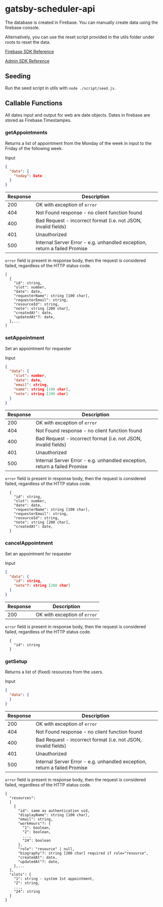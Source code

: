 # gatsby-scheduler-api

The database is created in Firebase. You can manually create data using the firebase console.

Alternatively, you can use the reset script provided in the utils folder under roots to reset the data.

[Firebase SDK Reference](https://firebase.google.com/docs/reference/js)

[Admin SDK Reference](https://firebase.google.com/docs/reference/admin/node)

## Seeding

Run the seed script in utils with `node ./script/seed.js`.

## Callable Functions

All dates input and output for web are date objects. Dates in firebase are stored as Firebase.Timestampes.

### getAppointments

Returns a list of appointment from the Monday of the week in input to the Friday of the following week.

Input
``` json
{
  "data": {
    "today": Date
  }
}
```


Response | Description
--- | ---
200 | OK with exception of `error`
404 | Not Found response - no client function found
400 | Bad Request - incorrect format (i.e. not JSON, invalid fields)
401 | Unauthorized
500 | Internal Server Error - e.g. unhandled exception, return a failed Promise

`error` field is present in response body, then the request is considered failed, regardless of the HTTP status code.

```array with 200
[
  {
    "id": string,
    "slot": number,
    "date": date,
    "requesterName": string [100 char],
    "requesterEmail": string,
    "resourceId": string,
    "note": string [200 char],
    "createdAt": date,
    "updatedAt"?: date,
  },...
]
```

### setAppointment

Set an appointment for requester

Input
``` json
{
  "data": {
    "slot": number,
    "date": date,
    "email": string,
    "name": string [100 char],
    "note": string [200 char]
  }
}
```


Response | Description
--- | ---
200 | OK with exception of `error`
404 | Not Found response - no client function found
400 | Bad Request - incorrect format (i.e. not JSON, invalid fields)
401 | Unauthorized
500 | Internal Server Error - e.g. unhandled exception, return a failed Promise

`error` field is present in response body, then the request is considered failed, regardless of the HTTP status code.

```return new object with 200
  {
    "id": string,
    "slot": number,
    "date": date,
    "requesterName": string [100 char],
    "requesterEmail": string,
    "resourceId": string,
    "note": string [200 char],
    "createdAt": date,
  }
```

### cancelAppointment

Set an appointment for requester

Input
``` json
{
  "data": {
    "id": string,
    "note"?: string [200 char]
  }
}
```


Response | Description
--- | ---
200 | OK with exception of `error`

`error` field is present in response body, then the request is considered failed, regardless of the HTTP status code.

```return new object with 200
  {
    "id": string
  }
```

### getSetup

Returns a list of (fixed) resources from the users.

Input
``` json
{
  "data": {
  }
}
```

Response | Description
--- | ---
200 | OK with exception of `error`
404 | Not Found response - no client function found
400 | Bad Request - incorrect format (i.e. not JSON, invalid fields)
401 | Unauthorized
500 | Internal Server Error - e.g. unhandled exception, return a failed Promise

`error` field is present in response body, then the request is considered failed, regardless of the HTTP status code.

```setup with 200
{
  "resources":
  [
    {
      "id": same as authentication uid,
      "displayName": string [100 char],
      "email": string,
      "workHours"?: {
        "1": boolean,
        "2": boolean,
        ...,
        "24": boolean
      },
      "role": "resource" | null,
      "biography"?: string [200 char] required if role="resource",
      "createdAt": date,
      "updatedAt"?: date,
    },...
  ],
  "slots": {
    "1": string - system 1st appointment,
    "2": string,
    ...,
    "24": string
  }
}
```
